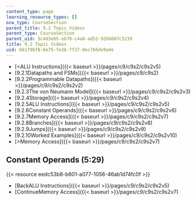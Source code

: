 ```yaml
---
content_type: page
learning_resource_types: []
ocw_type: CourseSection
parent_title: 9.2 Topic Videos
parent_type: CourseSection
parent_uid: 5c4d3e65-eb78-c4a8-ad52-9266007c5239
title: 9.2 Topic Videos
uid: 661796f8-8e75-fe3b-7f27-8ec766de9a4e
---
```


*   [\<ALU Instructions]({{< baseurl >}}/pages/c9/c9s2/c9s2v5)
*   [9.2.1Datapaths and FSMs]({{< baseurl >}}/pages/c9/c9s2)
*   [9.2.2Programmable Datapaths]({{< baseurl >}}/pages/c9/c9s2/c9s2v2)
*   [9.2.3The von Neumann Model]({{< baseurl >}}/pages/c9/c9s2/c9s2v3)
*   [9.2.4Storage]({{< baseurl >}}/pages/c9/c9s2/c9s2v4)
*   [9.2.5ALU Instructions]({{< baseurl >}}/pages/c9/c9s2/c9s2v5)
*   [9.2.6Constant Operands]({{< baseurl >}}/pages/c9/c9s2/c9s2v6)
*   [9.2.7Memory Access]({{< baseurl >}}/pages/c9/c9s2/c9s2v7)
*   [9.2.8Branches]({{< baseurl >}}/pages/c9/c9s2/c9s2v8)
*   [9.2.9Jumps]({{< baseurl >}}/pages/c9/c9s2/c9s2v9)
*   [9.2.10Worked Examples]({{< baseurl >}}/pages/c9/c9s2/c9s2v10)
*   [\>Memory Access]({{< baseurl >}}/pages/c9/c9s2/c9s2v7)

Constant Operands (5:29)
------------------------

{{< resource eedc53b8-b601-a077-1056-46ab1d74fc0f >}}

*   [BackALU Instructions]({{< baseurl >}}/pages/c9/c9s2/c9s2v5)
*   [ContinueMemory Access]({{< baseurl >}}/pages/c9/c9s2/c9s2v7)